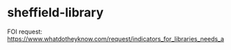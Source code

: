 sheffield-library
=================

FOI request: https://www.whatdotheyknow.com/request/indicators_for_libraries_needs_a
